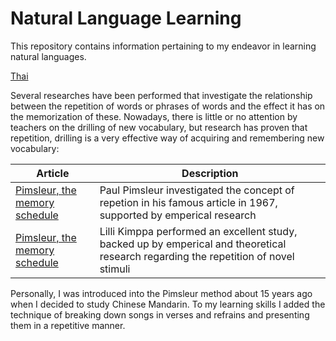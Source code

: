 # Natural Language Learning

This repository contains information pertaining to my endeavor in learning natural languages.

[Thai](thai/README.md)

Several researches have been performed that investigate the relationship between the repetition of words or phrases of words and the effect it has on the memorization of these. Nowadays, there is little or no attention by teachers on the drilling of new vocabulary, but research has proven that repetition, drilling is a very effective way of acquiring and remembering new vocabulary:

|Article| Description |
|--|--|
| [Pimsleur, the memory schedule](https://github.com/evowilliamson/natural-language-learning/blob/master/resources/Pimsleur_memory_schedule.pdf) | Paul Pimsleur investigated the concept of repetion in his famous article in 1967, supported by emperical research |
| [Pimsleur, the memory schedule](https://github.com/evowilliamson/natural-language-learning/blob/master/resources/Lilli%20Kimppa_learning_repetition.pdf) | Lilli Kimppa performed an excellent study, backed up by emperical and theoretical research regarding the repetition of novel stimuli |

Personally, I was introduced into the Pimsleur method about 15 years ago when I decided to study Chinese Mandarin. To my learning skills I added the technique of breaking down songs in verses and refrains and presenting them in a repetitive manner.  





<!--stackedit_data:
eyJoaXN0b3J5IjpbMzk3MTg2OTQ0LC0xMDI3NTM2OTIxLC0xOT
A4OTA0MjUwLDE4ODI4MzIxMzhdfQ==
-->